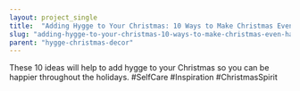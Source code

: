 ```yaml
---
layout: project_single
title:  "Adding Hygge to Your Christmas: 10 Ways to Make Christmas Even Happier"
slug: "adding-hygge-to-your-christmas-10-ways-to-make-christmas-even-happier"
parent: "hygge-christmas-decor"
---
```

These 10 ideas will help to add hygge to your Christmas so you can be happier throughout the holidays. #SelfCare #Inspiration #ChristmasSpirit